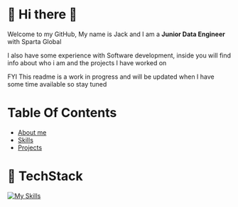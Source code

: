 # :dragon: Hi there 👋

Welcome to my GitHub, My name is Jack and I am a **Junior Data Engineer** with Sparta Global 

I also have some experience with Software development, inside you will find info about who i am and the projects I have worked on

FYI This readme is a work in progress and will be updated when I have some time available so stay tuned

# Table Of Contents

- [About me](#item-one)
- [Skills](#item-two)
- [Projects](#item-three)

# :dragon: TechStack

[![My Skills](https://skillicons.dev/icons?i=js,jquery,html,css,py,pycharm,django,flask,vscode,heroku,aws,docker,mongodb,mysql,postgres,sqlite,sklearn,tensorflow&perline=5)](https://skillicons.dev)

<!--
**JCav23/JCav23** is a ✨ _special_ ✨ repository because its `README.md` (this file) appears on your GitHub profile.

Here are some ideas to get you started:

- 🔭 I’m currently working on ...
- 🌱 I’m currently learning ...
- 👯 I’m looking to collaborate on ...
- 🤔 I’m looking for help with ...
- 💬 Ask me about ...
- 📫 How to reach me: ...
- 😄 Pronouns: ...
- ⚡ Fun fact: ...
-->


